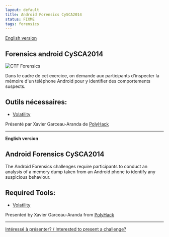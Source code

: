 ```yaml
---
layout: default
title: Android Forensics CySCA2014
status: FIXME
tags: forensics
---
```


[English version](#english)

## Forensics android CySCA2014

![CTF Forensics](https://i.imgflip.com/h3p2x.jpg)

Dans le cadre de cet exercice, on demande aux participants d'inspecter la 
mémoire d'un téléphone Android pour y identifier des comportements suspects.

## Outils nécessaires:

* [Volatility](https://code.google.com/p/volatility/)

Présenté par Xavier Garceau-Aranda de [PolyHack](http://polyhack.org/)

<hr/>

<a id="english"></a>
**English version**

## Android Forensics CySCA2014

The Android Forensics challenges require participants to conduct an analysis of a 
memory dump taken from an Android phone to identify any suspicious behaviour.

## Required Tools:

* [Volatility](https://code.google.com/p/volatility/)

Presented by Xavier Garceau-Aranda from [PolyHack](http://polyhack.org/)

<hr/>

[Intéressé à présenter? / Interested to present a challenge?](https://github.com/montrehack/montrehack.github.com/wiki/Present-at-Montrehack)
